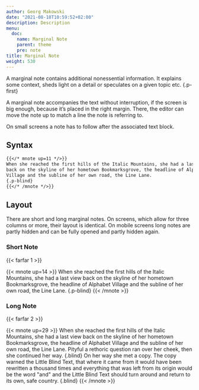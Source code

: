 ```yaml
---
author: Georg Makowski
date: "2021-08-18T10:59:52+02:00"
description: Description
menu:
  doc:
    name: Marginal Note
    parent: theme
    pre: note    
title: Marginal Note
weight: 530
---
```


A marginal note contains additional nonessential information. It explains some context, sheds light on a detail or speculates on a given topic etc.
{.p-first}

A marginal note accompanies the text without interruption, if the screen is big enough, because it’s placed in the right margin. There, the editor can move the note up to match a line the note is referring to.  

On small screens a note has to follow after the associated text block.

## Syntax

```md
{{</* mnote up=11 */>}}
When she reached the first hills of the Italic Mountains, she had a last view 
back on the skyline of her hometown Bookmarksgrove, the headline of Alphabet 
Village and the subline of her own road, the Line Lane. 
{.p-blind}
{{</* /mnote */>}}
```

## Layout

There are short and long marginal notes. On screens, which allow for three columns or more, their layout is identical. On mobile screens long notes are partly hidden and can be fully opened and partly hidden again.

### Short Note

{{< farfar 1 >}}

{{< mnote up=14 >}}
When she reached the first hills of the Italic Mountains, she had a last view back on the skyline of her hometown Bookmarksgrove, the headline of Alphabet Village and the subline of her own road, the Line Lane. 
{.p-blind}
{{< /mnote >}}

### Long Note

{{< farfar 2 >}}

{{< mnote up=29 >}}
When she reached the first hills of the Italic Mountains, she had a last view back on the skyline of her hometown Bookmarksgrove, the headline of Alphabet Village and the subline of her own road, the Line Lane. Pityful a rethoric question ran over her cheek, then she continued her way.
{.blind}
On her way she met a copy. The copy warned the Little Blind Text, that where it came from it would have been rewritten a thousand times and everything that was left from its origin would be the word "and" and the Little Blind Text should turn around and return to its own, safe country.
{.blind}
{{< /mnote >}}
